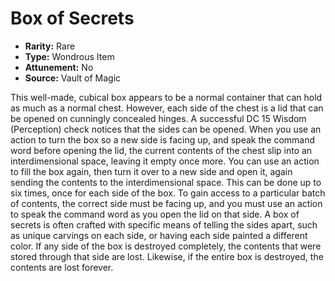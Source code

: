 # Box of Secrets

- **Rarity:** Rare
- **Type:** Wondrous Item
- **Attunement:** No
- **Source:** Vault of Magic

This well-made, cubical box appears to be a normal container that can hold as much as a normal chest. However, each side of the chest is a lid that can be opened on cunningly concealed hinges. A successful DC 15 Wisdom (Perception) check notices that the sides can be opened. When you use an action to turn the box so a new side is facing up, and speak the command word before opening the lid, the current contents of the chest slip into an interdimensional space, leaving it empty once more. You can use an action to fill the box again, then turn it over to a new side and open it, again sending the contents to the interdimensional space. This can be done up to six times, once for each side of the box. To gain access to a particular batch of contents, the correct side must be facing up, and you must use an action to speak the command word as you open the lid on that side. A box of secrets is often crafted with specific means of telling the sides apart, such as unique carvings on each side, or having each side painted a different color. If any side of the box is destroyed completely, the contents that were stored through that side are lost. Likewise, if the entire box is destroyed, the contents are lost forever.
